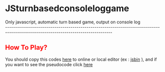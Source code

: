 # JSturnbasedconsoleloggame

Only javascript, automatic turn based game, output on console log <br />
------------------------------------------------------------------------------------------------------------------------------------ <br />
<h2 style="color:red">How To Play?</h2>
<p>
You should copy this codes <a href="https://terrathe2.github.io/JSturnbasedconsoleloggame/E16-WEEKLYPROJECT-SimpleJavaScriptApp.js">here</a> to online or local editor (ex : <a href="https://jsbin.com">jsbin</a> ), and if you want to see the pseudocode click <a href="https://terrathe2.github.io/JSturnbasedconsoleloggame/E16-PSEUDOCODES.txt">here</a>
</p>
